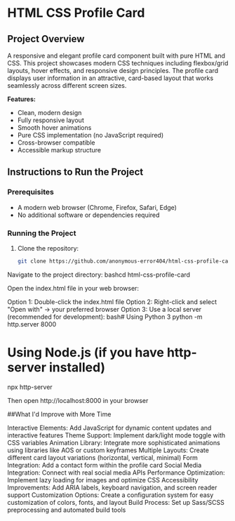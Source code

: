 # HTML CSS Profile Card

## Project Overview

A responsive and elegant profile card component built with pure HTML and CSS. This project showcases modern CSS techniques including flexbox/grid layouts, hover effects, and responsive design principles. The profile card displays user information in an attractive, card-based layout that works seamlessly across different screen sizes.

**Features:**
- Clean, modern design
- Fully responsive layout
- Smooth hover animations
- Pure CSS implementation (no JavaScript required)
- Cross-browser compatible
- Accessible markup structure

## Instructions to Run the Project

### Prerequisites
- A modern web browser (Chrome, Firefox, Safari, Edge)
- No additional software or dependencies required

### Running the Project
1. Clone the repository:
   ```bash
   git clone https://github.com/anonymous-error404/html-css-profile-card.git

Navigate to the project directory:
bashcd html-css-profile-card

Open the index.html file in your web browser:

Option 1: Double-click the index.html file
Option 2: Right-click and select "Open with" → your preferred browser
Option 3: Use a local server (recommended for development):
bash# Using Python 3
python -m http.server 8000

# Using Node.js (if you have http-server installed)
npx http-server

Then open http://localhost:8000 in your browser

##What I'd Improve with More Time

Interactive Elements: Add JavaScript for dynamic content updates and interactive features
Theme Support: Implement dark/light mode toggle with CSS variables
Animation Library: Integrate more sophisticated animations using libraries like AOS or custom keyframes
Multiple Layouts: Create different card layout variations (horizontal, vertical, minimal)
Form Integration: Add a contact form within the profile card
Social Media Integration: Connect with real social media APIs
Performance Optimization: Implement lazy loading for images and optimize CSS
Accessibility Improvements: Add ARIA labels, keyboard navigation, and screen reader support
Customization Options: Create a configuration system for easy customization of colors, fonts, and layout
Build Process: Set up Sass/SCSS preprocessing and automated build tools
